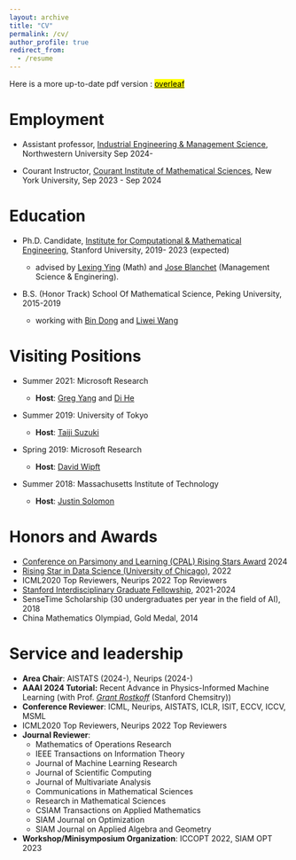 ```yaml
---
layout: archive
title: "CV"
permalink: /cv/
author_profile: true
redirect_from:
  - /resume
---
```


Here is a more up-to-date pdf version : [<mark>overleaf</mark>](https://www.overleaf.com/read/rmcykgwmwbcq#cbe18b)


Employment
======


- Assistant professor, [Industrial Engineering & Management Science](https://www.mccormick.northwestern.edu/industrial/), Northwestern University Sep 2024- 

- Courant Instructor, [Courant Institute of Mathematical Sciences](https://cims.nyu.edu/dynamic/), New York University, Sep 2023 - Sep 2024 


Education
======



- Ph.D. Candidate, [Institute for Computational & Mathematical Engineering](https://icme.stanford.edu/), Stanford University, 2019- 2023 (expected)
  -  advised by [Lexing Ying](https://web.stanford.edu/~lexing/) (Math) and [Jose Blanchet](https://scholar.google.com/citations?user=O24CcQQAAAAJ) (Management Science & Enginering).



- B.S. (Honor Track)  School Of Mathematical Science, Peking University, 2015-2019
  - working with [Bin Dong](http://faculty.bicmr.pku.edu.cn/~dongbin/) and [Liwei Wang](http://www.liweiwang-pku.com/) 

Visiting Positions
======
* Summer 2021: Microsoft Research
  * **Host**: [Greg Yang](https://www.microsoft.com/en-us/research/people/gregyang/) and [Di He](https://dihe-pku.github.io/)

* Summer 2019: University of Tokyo
  * **Host**: [Taiji Suzuki](http://ibis.t.u-tokyo.ac.jp/suzuki/)
 
* Spring 2019: Microsoft Research
  * **Host**: [David Wipft](http://www.davidwipf.com/) 

* Summer 2018: Massachusetts Institute of Technology
  * **Host**: [Justin Solomon](https://people.csail.mit.edu/jsolomon/)

Honors and Awards
======
* [Conference on Parsimony and Learning (CPAL) Rising Stars Award](https://cpal.cc/rising_stars/) 2024
* [Rising Star in Data Science (University of Chicago)](https://datascience.uchicago.edu/research/postdoctoral-programs/rising-stars/2022/), 2022
* ICML2020 Top Reviewers,  Neurips 2022 Top Reviewers
* [Stanford Interdisciplinary Graduate Fellowship](https://vpge.stanford.edu/fellowships-funding/sigf), 2021-2024
* SenseTime Scholarship (30 undergraduates per year in the field of AI), 2018
* China Mathematics Olympiad, Gold Medal, 2014


Service and leadership
======
* **Area Chair**: AISTATS (2024-), Neurips (2024-)
* **AAAI 2024 Tutorial:** Recent Advance in Physics-Informed Machine Learning (with Prof. [*Grant Rostkoff*](https://statmech.stanford.edu/) (Stanford Chemsitry))
* **Conference Reviewer**: ICML, Neurips, AISTATS, ICLR, ISIT, ECCV, ICCV, MSML
* ICML2020 Top Reviewers,  Neurips 2022 Top Reviewers
* **Journal Reviewer**:
  * Mathematics of Operations Research
  * IEEE Transactions on Information Theory
  * Journal of Machine Learning Research
  * Journal of Scientific Computing
  * Journal of Multivariate Analysis
  * Communications in Mathematical Sciences
  * Research in Mathematical Sciences
  * CSIAM Transactions on Applied Mathematics
  * SIAM Journal on Optimization
  * SIAM Journal on Applied Algebra and Geometry
* **Workshop/Minisymposium Organization**: ICCOPT 2022, SIAM OPT 2023

<br> 
<br> 
